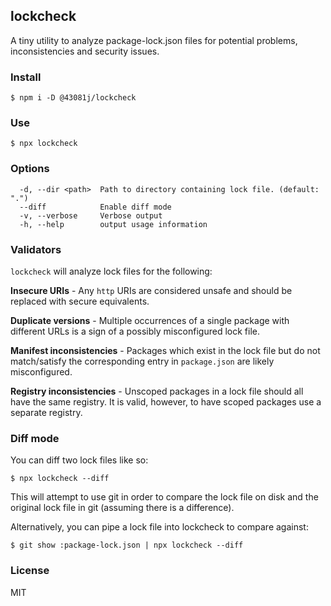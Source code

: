 ## lockcheck

A tiny utility to analyze package-lock.json files for potential problems,
inconsistencies and security issues.

### Install

```
$ npm i -D @43081j/lockcheck
```

### Use

```
$ npx lockcheck
```

### Options

```
  -d, --dir <path>  Path to directory containing lock file. (default: ".")
  --diff            Enable diff mode
  -v, --verbose     Verbose output
  -h, --help        output usage information
```

### Validators

`lockcheck` will analyze lock files for the following:

**Insecure URIs** - Any `http` URIs are considered unsafe and should be replaced
with secure equivalents.

**Duplicate versions** - Multiple occurrences of a single package with different
URLs is a sign of a possibly misconfigured lock file.

**Manifest inconsistencies** - Packages which exist in the lock file but
do not match/satisfy the corresponding entry in `package.json` are likely
misconfigured.

**Registry inconsistencies** - Unscoped packages in a lock file should all
have the same registry. It is valid, however, to have scoped packages
use a separate registry.

### Diff mode

You can diff two lock files like so:

```
$ npx lockcheck --diff
```

This will attempt to use git in order to compare the lock
file on disk and the original lock file in git (assuming
there is a difference).

Alternatively, you can pipe a lock file into lockcheck to
compare against:

```
$ git show :package-lock.json | npx lockcheck --diff
```

### License

MIT
